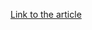 [Link to the article](https://www.welivesecurity.com/2023/06/08/asylum-ambuscade-crimeware-or-cyberespionage/)
